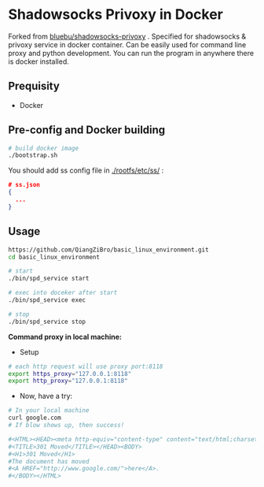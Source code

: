 # Shadowsocks Privoxy in Docker

Forked from [bluebu/shadowsocks-privoxy](bluebu/shadowsocks-privoxy) . Specified for shadowsocks & privoxy service in docker container. Can be easily used for command line proxy and python development. You can run the program in anywhere there is docker installed.

## Prequisity

- Docker

## Pre-config and Docker building
```bash
# build docker image
./bootstrap.sh
```

You should add ss config file in [./rootfs/etc/ss/](./rootfs/etc/ss/) :

```json
# ss.json
{
  ...
}
```



## Usage

```bash
https://github.com/QiangZiBro/basic_linux_environment.git
cd basic_linux_environment

# start
./bin/spd_service start

# exec into doceker after start
./bin/spd_service exec

# stop
./bin/spd_service stop
```



**Command proxy in local machine:**

- Setup
```bash
# each http request will use proxy port:8118
export https_proxy="127.0.0.1:8118"
export http_proxy="127.0.0.1:8118"
```
- Now, have a try:
```bash
# In your local machine
curl google.com
# If blow shows up, then success!

#<HTML><HEAD><meta http-equiv="content-type" content="text/html;charset=utf-8">
#<TITLE>301 Moved</TITLE></HEAD><BODY>
#<H1>301 Moved</H1>
#The document has moved
#<A HREF="http://www.google.com/">here</A>.
#</BODY></HTML>
```